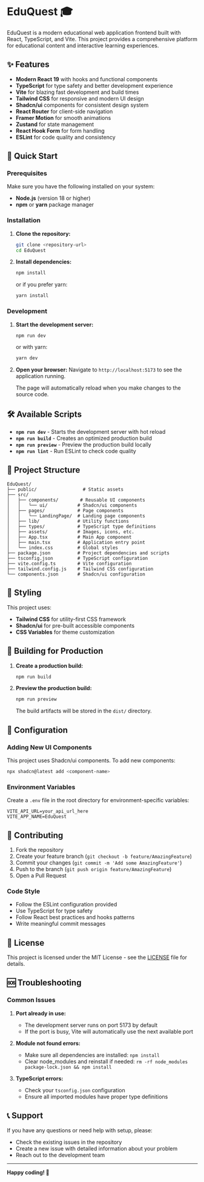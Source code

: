 # EduQuest 🎓

EduQuest is a modern educational web application frontend built with React, TypeScript, and Vite. This project provides a comprehensive platform for educational content and interactive learning experiences.

## ✨ Features

- **Modern React 19** with hooks and functional components
- **TypeScript** for type safety and better development experience
- **Vite** for blazing fast development and build times
- **Tailwind CSS** for responsive and modern UI design
- **Shadcn/ui** components for consistent design system
- **React Router** for client-side navigation
- **Framer Motion** for smooth animations
- **Zustand** for state management
- **React Hook Form** for form handling
- **ESLint** for code quality and consistency

## 🚀 Quick Start

### Prerequisites

Make sure you have the following installed on your system:
- **Node.js** (version 18 or higher)
- **npm** or **yarn** package manager

### Installation

1. **Clone the repository:**
   ```bash
   git clone <repository-url>
   cd EduQuest
   ```

2. **Install dependencies:**
   ```bash
   npm install
   ```
   or if you prefer yarn:
   ```bash
   yarn install
   ```

### Development

1. **Start the development server:**
   ```bash
   npm run dev
   ```
   or with yarn:
   ```bash
   yarn dev
   ```

2. **Open your browser:**
   Navigate to `http://localhost:5173` to see the application running.

   The page will automatically reload when you make changes to the source code.

## 🛠️ Available Scripts

- **`npm run dev`** - Starts the development server with hot reload
- **`npm run build`** - Creates an optimized production build
- **`npm run preview`** - Preview the production build locally
- **`npm run lint`** - Run ESLint to check code quality

## 📁 Project Structure

```
EduQuest/
├── public/                 # Static assets
├── src/
│   ├── components/        # Reusable UI components
│   │   └── ui/           # Shadcn/ui components
│   ├── pages/            # Page components
│   │   └── LandingPage/  # Landing page components
│   ├── lib/              # Utility functions
│   ├── types/            # TypeScript type definitions
│   ├── assets/           # Images, icons, etc.
│   ├── App.tsx           # Main App component
│   ├── main.tsx          # Application entry point
│   └── index.css         # Global styles
├── package.json          # Project dependencies and scripts
├── tsconfig.json         # TypeScript configuration
├── vite.config.ts        # Vite configuration
├── tailwind.config.js    # Tailwind CSS configuration
└── components.json       # Shadcn/ui configuration
```

## 🎨 Styling

This project uses:
- **Tailwind CSS** for utility-first CSS framework
- **Shadcn/ui** for pre-built accessible components
- **CSS Variables** for theme customization

## 🧪 Building for Production

1. **Create a production build:**
   ```bash
   npm run build
   ```

2. **Preview the production build:**
   ```bash
   npm run preview
   ```

   The build artifacts will be stored in the `dist/` directory.

## 🔧 Configuration

### Adding New UI Components

This project uses Shadcn/ui components. To add new components:

```bash
npx shadcn@latest add <component-name>
```

### Environment Variables

Create a `.env` file in the root directory for environment-specific variables:

```env
VITE_API_URL=your_api_url_here
VITE_APP_NAME=EduQuest
```

## 🤝 Contributing

1. Fork the repository
2. Create your feature branch (`git checkout -b feature/AmazingFeature`)
3. Commit your changes (`git commit -m 'Add some AmazingFeature'`)
4. Push to the branch (`git push origin feature/AmazingFeature`)
5. Open a Pull Request

### Code Style

- Follow the ESLint configuration provided
- Use TypeScript for type safety
- Follow React best practices and hooks patterns
- Write meaningful commit messages

## 📝 License

This project is licensed under the MIT License - see the [LICENSE](LICENSE) file for details.

## 🆘 Troubleshooting

### Common Issues

1. **Port already in use:**
   - The development server runs on port 5173 by default
   - If the port is busy, Vite will automatically use the next available port

2. **Module not found errors:**
   - Make sure all dependencies are installed: `npm install`
   - Clear node_modules and reinstall if needed: `rm -rf node_modules package-lock.json && npm install`

3. **TypeScript errors:**
   - Check your `tsconfig.json` configuration
   - Ensure all imported modules have proper type definitions

## 📞 Support

If you have any questions or need help with setup, please:
- Check the existing issues in the repository
- Create a new issue with detailed information about your problem
- Reach out to the development team

---

**Happy coding! 🚀**
